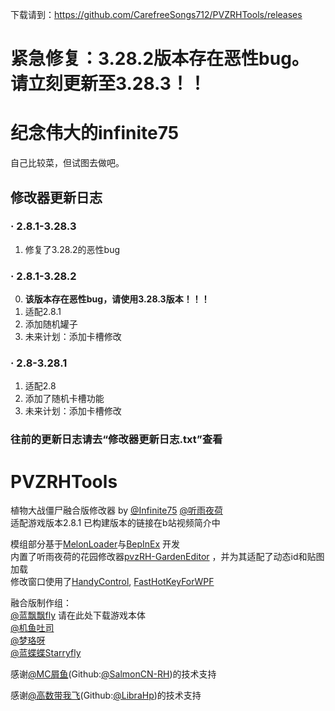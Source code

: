下载请到：https://github.com/CarefreeSongs712/PVZRHTools/releases

# **紧急修复：3.28.2版本存在恶性bug。请立刻更新至3.28.3！！**

# 纪念伟大的infinite75

自己比较菜，但试图去做吧。

## 修改器更新日志

### · 2.8.1-3.28.3
1. 修复了3.28.2的恶性bug

### · 2.8.1-3.28.2
0. **该版本存在恶性bug，请使用3.28.3版本！！！**
1. 适配2.8.1
2. 添加随机罐子
3. 未来计划：添加卡槽修改

### · 2.8-3.28.1
1. 适配2.8
2. 添加了随机卡槽功能
3. 未来计划：添加卡槽修改

### 往前的更新日志请去“修改器更新日志.txt”查看

# PVZRHTools

植物大战僵尸融合版修改器 by [@Infinite75](https://space.bilibili.com/672619350)  [@听雨夜荷](https://space.bilibili.com/3537110030092294)    
适配游戏版本2.8.1 
已构建版本的链接在b站视频简介中

模组部分基于[MelonLoader](https://github.com/LavaGang/MelonLoader)与[BepInEx](https://github.com/BepInEx/BepInEx)
开发      
内置了听雨夜荷的花园修改器[pvzRH-GardenEditor](https://github.com/CarefreeSongs712/pvzRH-GardenEditor)
，并为其适配了动态id和贴图加载     
修改窗口使用了[HandyControl](https://github.com/HandyOrg/HandyControl), [FastHotKeyForWPF](https://github.com/Axvser/FastHotKeyForWPF)

融合版制作组：    
[@蓝飘飘fly](https://space.bilibili.com/3546619314178489) 请在此处下载游戏本体  
[@机鱼吐司](https://space.bilibili.com/85881762)   
[@梦珞呀](https://space.bilibili.com/270840380)    
[@蓝蝶蝶Starryfly](https://space.bilibili.com/27033629)

感谢[@MC屑鱼](https://space.bilibili.com/3493077316536784)(Github:[@SalmonCN-RH](https://github.com/SalmonCN-RH/))的技术支持

感谢[@高数带我飞](https://space.bilibili.com/1117414477)(Github:[@LibraHp](https://github.com/LibraHp/))的技术支持    

